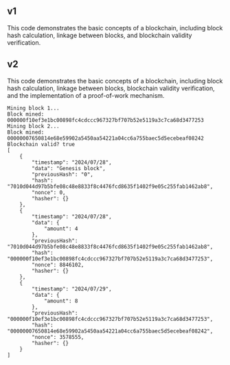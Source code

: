 ## v1

This code demonstrates the basic concepts of a blockchain, including block hash calculation, linkage between blocks, and blockchain validity verification.

## v2

This code demonstrates the basic concepts of a blockchain, including block hash calculation, linkage between blocks, blockchain validity verification, and the implementation of a proof-of-work mechanism.


```
Mining block 1...
Block mined: 000000f10ef3e1bc00898fc4cdccc967327bf707b52e5119a3c7ca68d3477253
Mining block 2...
Block mined: 00000007650814e68e59902a5450aa54221a04cc6a755baec5d5ecebeaf08242
Blockchain valid? true
[
    {
        "timestamp": "2024/07/28",
        "data": "Genesis block",
        "previousHash": "0",
        "hash": "7010d044d97b5bfe08c48e8833f8c4476fcd8635f1402f9e05c255fab1462ab8",
        "nonce": 0,
        "hasher": {}
    },
    {
        "timestamp": "2024/07/28",
        "data": {
            "amount": 4
        },
        "previousHash": "7010d044d97b5bfe08c48e8833f8c4476fcd8635f1402f9e05c255fab1462ab8",
        "hash": "000000f10ef3e1bc00898fc4cdccc967327bf707b52e5119a3c7ca68d3477253",
        "nonce": 8846102,
        "hasher": {}
    },
    {
        "timestamp": "2024/07/29",
        "data": {
            "amount": 8
        },
        "previousHash": "000000f10ef3e1bc00898fc4cdccc967327bf707b52e5119a3c7ca68d3477253",
        "hash": "00000007650814e68e59902a5450aa54221a04cc6a755baec5d5ecebeaf08242",
        "nonce": 3578555,
        "hasher": {}
    }
]
```